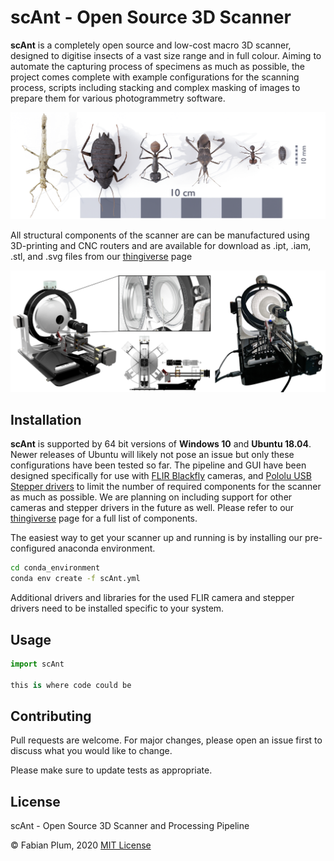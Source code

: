 # scAnt - Open Source 3D Scanner

**scAnt** is a completely open source and low-cost macro 3D scanner, designed to digitise insects of a vast size range and in full colour. Aiming to automate the capturing process of specimens as much as possible, the project comes complete with example configurations for the scanning process, scripts including stacking and complex masking of images to prepare them for various photogrammetry software.

![](images/model_collection_showcase_04.png)

All structural components of the scanner are can be manufactured using 3D-printing and CNC routers and are available for download as .ipt, .iam, .stl, and .svg files from our [thingiverse](https://www.thingiverse.com/fabianplum/designs) page

![](images/scanner_3D_comp.png)

## Installation
**scAnt** is supported by 64 bit versions of **Windows 10** and **Ubuntu 18.04**. Newer releases of Ubuntu will likely not pose an issue but only these configurations have been tested so far. The pipeline and GUI have been designed specifically for use with [FLIR Blackfly](https://www.flir.co.uk/products/blackfly-s-usb3/) cameras, and [Pololu USB Stepper drivers](https://www.pololu.com/category/212/tic-stepper-motor-controllers) to limit the number of required components for the scanner as much as possible. We are planning on including support for other cameras and stepper drivers in the future as well. Please refer to our [thingiverse](https://www.thingiverse.com/fabianplum/designs) page for a full list of components.

The easiest way to get your scanner up and running is by installing our pre-configured anaconda environment. 

```bash
cd conda_environment
conda env create -f scAnt.yml
```

Additional drivers and libraries for the used FLIR camera and stepper drivers need to be installed specific to your system.

## Usage

```python
import scAnt

this is where code could be
```

## Contributing
Pull requests are welcome. For major changes, please open an issue first to discuss what you would like to change.

Please make sure to update tests as appropriate.

## License
scAnt - Open Source 3D Scanner and Processing Pipeline

© Fabian Plum, 2020
[MIT License](https://choosealicense.com/licenses/mit/)
